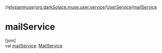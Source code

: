 //[elysianmuse](../../../index.md)/[org.darkSolace.muse.user.service](../index.md)/[UserService](index.md)/[mailService](mail-service.md)

# mailService

[jvm]\
val [mailService](mail-service.md): [MailService](../../org.darkSolace.muse.mail.service/-mail-service/index.md)
